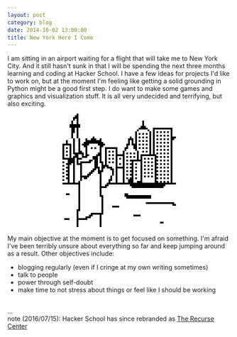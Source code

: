 ```yaml
---
layout: post
category: blog
date: 2014-10-02 13:00:00
title: New York Here I Come
---
```


I am sitting in an airport waiting for a flight that will take me to New York City. And it still hasn't sunk in that I will be spending the next three months learning and coding at Hacker School. I have a few ideas for projects I'd like to work on, but at the moment I'm feeling like getting a solid grounding in Python might be a good first step. I do want to make some games and graphics and visualization stuff. It is all very undecided and terrifying, but also exciting.

<center>
	<img src="/PostImages/NewYork.png" alt="Artistic Rendition of New York City">
</center>

My main objective at the moment is to get focused on something. I'm afraid I've been terribly unsure about everything so far and keep jumping around as a result. Other objectives include: 
<ul>
	<li><span>blogging regularly (even if I cringe at my own writing sometimes)</span></li> 
	<li><span>talk to people</span></li>
	<li><span>power through self-doubt</span></li>
	<li><span>make time to not stress about things or feel like I should be working</span></li>
</ul>

<br>
...<br>
note (2016/07/15): Hacker School has since rebranded as <a href="https://www.recurse.com/">The Recurse Center</a>